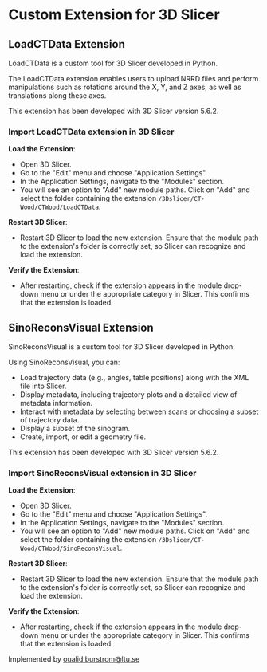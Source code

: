 # Custom Extension for 3D Slicer
## LoadCTData Extension
LoadCTData is a custom tool for 3D Slicer developed in Python.

The LoadCTData extension enables users to upload NRRD files and perform manipulations such as rotations around the X, Y, and Z axes, as well as translations along these axes.

This extension has been developed with 3D Slicer version 5.6.2.
### Import LoadCTData extension in 3D Slicer
 
**Load the Extension**:
   - Open 3D Slicer.
   - Go to the "Edit" menu and choose "Application Settings".
   - In the Application Settings, navigate to the "Modules" section.
   - You will see an option to "Add" new module paths. Click on "Add" and select the folder containing the extension `/3Dslicer/CT-Wood/CTWood/LoadCTData`. 

**Restart 3D Slicer**:
   - Restart 3D Slicer to load the new extension. Ensure that the module path to the extension's folder is correctly set, so Slicer can recognize and load the extension.

**Verify the Extension**:
   - After restarting, check if the extension appears in the module drop-down menu or under the appropriate category in Slicer. This confirms that the extension is loaded.

## SinoReconsVisual Extension
SinoReconsVisual is a custom tool for 3D Slicer developed in Python.

Using SinoReconsVisual, you can:
* Load trajectory data (e.g., angles, table positions) along with the XML file into Slicer.
* Display metadata, including trajectory plots and a detailed view of metadata information.
* Interact with metadata by selecting between scans or choosing a subset of trajectory data.
* Display a subset of the sinogram.
* Create, import, or edit a geometry file.

This extension has been developed with 3D Slicer version 5.6.2.
### Import SinoReconsVisual extension in 3D Slicer
 
**Load the Extension**:
   - Open 3D Slicer.
   - Go to the "Edit" menu and choose "Application Settings".
   - In the Application Settings, navigate to the "Modules" section.
   - You will see an option to "Add" new module paths. Click on "Add" and select the folder containing the extension `/3Dslicer/CT-Wood/CTWood/SinoReconsVisual`. 

**Restart 3D Slicer**:
   - Restart 3D Slicer to load the new extension. Ensure that the module path to the extension's folder is correctly set, so Slicer can recognize and load the extension.

**Verify the Extension**:
   - After restarting, check if the extension appears in the module drop-down menu or under the appropriate category in Slicer. This confirms that the extension is loaded.

Implemented by oualid.burstrom@ltu.se